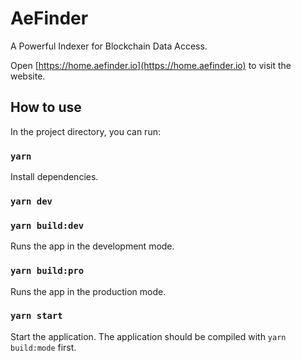 # AeFinder
A Powerful Indexer for Blockchain Data Access.
  
Open [https://home.aefinder.io](https://home.aefinder.io) to visit the website.

## How to use

In the project directory, you can run:

### `yarn`

Install dependencies.

### `yarn dev`


### `yarn build:dev`

Runs the app in the development mode.

### `yarn build:pro`

Runs the app in the production mode.

### `yarn start`

Start the application. The application should be compiled with `yarn build:mode` first.
